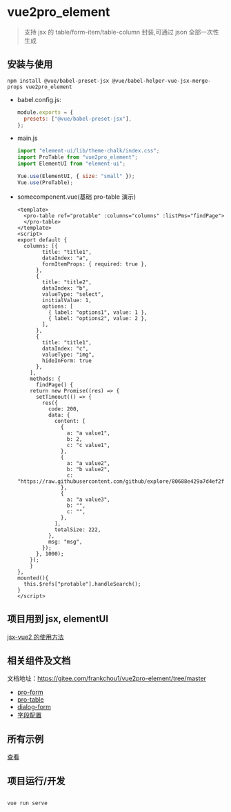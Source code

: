 <!--
 * @Author: zoufengfan
 * @Date: 2022-06-10 10:08:14
 * @LastEditTime: 2022-06-16 15:28:53
 * @LastEditors: zoufengfan
-->

# vue2pro_element

> 支持 jsx 的 table/form-item/table-column 封装,可通过 json 全部一次性生成

## 安装与使用

```
npm install @vue/babel-preset-jsx @vue/babel-helper-vue-jsx-merge-props vue2pro_element
```

- babel.config.js:
  ```js
  module.exports = {
    presets: ["@vue/babel-preset-jsx"],
  };
  ```
- main.js

  ```js
  import "element-ui/lib/theme-chalk/index.css";
  import ProTable from "vue2pro_element";
  import ElementUI from "element-ui";

  Vue.use(ElementUI, { size: "small" });
  Vue.use(ProTable);
  ```

- somecomponent.vue(基础 pro-table 演示)
  ```vue
  <template>
    <pro-table ref="protable" :columns="columns" :listPms="findPage">
    </pro-table>
  </template>
  <script>
  export default {
    columns: [{
          title: "title1",
          dataIndex: "a",
          formItemProps: { required: true },
        },
        {
          title: "title2",
          dataIndex: "b",
          valueType: "select",
          initialValue: 1,
          options: [
            { label: "options1", value: 1 },
            { label: "options2", value: 2 },
          ],
        },
        {
          title: "title1",
          dataIndex: "c",
          valueType: "img",
          hideInForm: true
        },
      ],
      methods: {
        findPage() {
      return new Promise((res) => {
        setTimeout(() => {
          res({
            code: 200,
            data: {
              content: [
                {
                  a: "a value1",
                  b: 2,
                  c: "c value1",
                },
                {
                  a: "a value2",
                  b: "b value2",
                  c: "https://raw.githubusercontent.com/github/explore/80688e429a7d4ef2fca1e82350fe8e3517d3494d/topics/vue/vue.png",
                },
                {
                  a: "a value3",
                  b: "",
                  c: "",
                },
              ],
              totalSize: 222,
            },
            msg: "msg",
          });
        }, 1000);
      });
      }
  },
  mounted(){
    this.$refs["protable"].handleSearch();
  }
  </script>
  ```

## 项目用到 jsx, elementUI

[jsx-vue2 的使用方法](https://github.com/vuejs/jsx-vue2)

## 相关组件及文档

文档地址：https://gitee.com/frankchou1/vue2pro-element/tree/master

- [pro-form](./src/components/pro-form/README.md)
- [pro-table](./src/components/pro-table/README.md)
- [dialog-form](./src/components/dialog-form/README.md)
- [字段配置](./src/components/ItemConfig.md)

## 所有示例

[查看](./src/App.vue)

## 项目运行/开发

```

vue run serve

```
